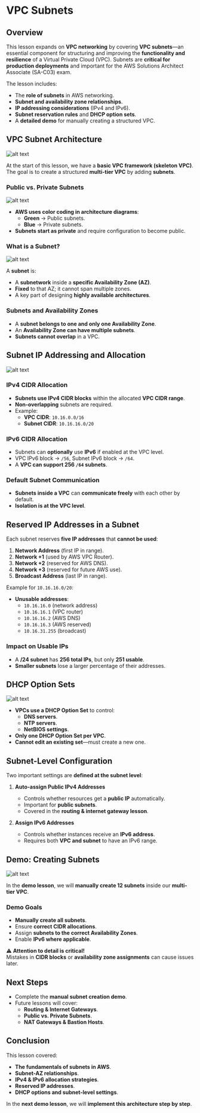 # VPC Subnets

## Overview

This lesson expands on **VPC networking** by covering **VPC subnets**—an essential component for structuring and improving the **functionality and resilience** of a Virtual Private Cloud (VPC). Subnets are **critical for production deployments** and important for the AWS Solutions Architect Associate (SA-C03) exam.

The lesson includes:

- The **role of subnets** in AWS networking.
- **Subnet and availability zone relationships**.
- **IP addressing considerations** (IPv4 and IPv6).
- **Subnet reservation rules** and **DHCP option sets**.
- A **detailed demo** for manually creating a structured VPC.

## **VPC Subnet Architecture**

![alt text](./Images/image-9.png)

At the start of this lesson, we have a **basic VPC framework (skeleton VPC)**. The goal is to create a structured **multi-tier VPC** by adding **subnets**.

### **Public vs. Private Subnets**

![alt text](./Images/image-10.png)

- **AWS uses color coding in architecture diagrams**:
  - **Green** → Public subnets.
  - **Blue** → Private subnets.
- **Subnets start as private** and require configuration to become public.

### **What is a Subnet?**

![alt text](./Images/image-11.png)

A **subnet** is:

- A **subnetwork** inside a **specific Availability Zone (AZ)**.
- **Fixed** to that AZ; it cannot span multiple zones.
- A key part of designing **highly available architectures**.

### **Subnets and Availability Zones**

- A **subnet belongs to one and only one Availability Zone**.
- An **Availability Zone can have multiple subnets**.
- **Subnets cannot overlap** in a VPC.

## **Subnet IP Addressing and Allocation**

![alt text](./Images/image-12.png)

### **IPv4 CIDR Allocation**

- **Subnets use IPv4 CIDR blocks** within the allocated **VPC CIDR range**.
- **Non-overlapping** subnets are required.
- Example:
  - **VPC CIDR**: `10.16.0.0/16`
  - **Subnet CIDR**: `10.16.16.0/20`

### **IPv6 CIDR Allocation**

- Subnets can **optionally** use **IPv6** if enabled at the VPC level.
- VPC IPv6 block → `/56`, Subnet IPv6 block → `/64`.
- A **VPC can support 256 `/64` subnets**.

### **Default Subnet Communication**

- **Subnets inside a VPC** can **communicate freely** with each other by default.
- **Isolation is at the VPC level**.

## **Reserved IP Addresses in a Subnet**

Each subnet reserves **five IP addresses** that **cannot be used**:

1. **Network Address** (first IP in range).
2. **Network +1** (used by AWS VPC Router).
3. **Network +2** (reserved for AWS DNS).
4. **Network +3** (reserved for future AWS use).
5. **Broadcast Address** (last IP in range).

Example for `10.16.16.0/20`:

- **Unusable addresses**:
  - `10.16.16.0` (network address)
  - `10.16.16.1` (VPC router)
  - `10.16.16.2` (AWS DNS)
  - `10.16.16.3` (AWS reserved)
  - `10.16.31.255` (broadcast)

### **Impact on Usable IPs**

- A **/24 subnet** has **256 total IPs**, but only **251 usable**.
- **Smaller subnets** lose a larger percentage of their addresses.

## **DHCP Option Sets**

![alt text](./Images/image-13.png)

- **VPCs use a DHCP Option Set** to control:
  - **DNS servers**.
  - **NTP servers**.
  - **NetBIOS settings**.
- **Only one DHCP Option Set per VPC**.
- **Cannot edit an existing set**—must create a new one.

## **Subnet-Level Configuration**

Two important settings are **defined at the subnet level**:

1. **Auto-assign Public IPv4 Addresses**

   - Controls whether resources get a **public IP** automatically.
   - Important for **public subnets**.
   - Covered in the **routing & internet gateway lesson**.

2. **Assign IPv6 Addresses**
   - Controls whether instances receive an **IPv6 address**.
   - Requires both **VPC and subnet** to have an IPv6 range.

## **Demo: Creating Subnets**

![alt text](./Images/image-14.png)

In the **demo lesson**, we will **manually create 12 subnets** inside our **multi-tier VPC**.

### **Demo Goals**

- **Manually create all subnets**.
- Ensure **correct CIDR allocations**.
- Assign **subnets to the correct Availability Zones**.
- Enable **IPv6 where applicable**.

⚠️ **Attention to detail is critical!**  
Mistakes in **CIDR blocks** or **availability zone assignments** can cause issues later.

## **Next Steps**

- Complete the **manual subnet creation demo**.
- Future lessons will cover:
  - **Routing & Internet Gateways**.
  - **Public vs. Private Subnets**.
  - **NAT Gateways & Bastion Hosts**.

## **Conclusion**

This lesson covered:

- **The fundamentals of subnets in AWS**.
- **Subnet-AZ relationships**.
- **IPv4 & IPv6 allocation strategies**.
- **Reserved IP addresses**.
- **DHCP options and subnet-level settings**.

In the **next demo lesson**, we will **implement this architecture step by step**.
